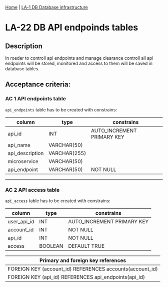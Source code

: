 [Home](../library_app_project.md) | [LA-1 DB Database infrastructure](./LA-1_DB_databse_feature.md)

# LA-22 DB API endpoinds tables

## Description

In roeder to controll api endpoints and manage clearance controll all api endpoints will be stored, monitored and access to them will be saved in database tables.

## Acceptance criteria:

### AC 1 API endpoints table

`api_endpoints` table has to be created with constrains:

| column          | type         | constrains                 |
| --------------- | ------------ | -------------------------- |
| api_id          | INT          | AUTO_INCREMENT PRIMARY KEY |
| api_name        | VARCHAR(50)  |                            |
| api_description | VARCHAR(255) |                            |
| microservice    | VARCHAR(50)  |                            |
| api_endpoint    | VARCHAR(50)  | NOT NULL                   |

---

### AC 2 API access table

`api_access` table has to be created with constrains:

| column      | type    | constrains                 |
| ----------- | ------- | -------------------------- |
| user_api_id | INT     | AUTO_INCREMENT PRIMARY KEY |
| account_id  | INT     | NOT NULL                   |
| api_id      | INT     | NOT NULL                   |
| access      | BOOLEAN | DEFAULT TRUE               |

| Primary and foreign key references                       |
| -------------------------------------------------------- |
| FOREIGN KEY (account_id) REFERENCES accounts(account_id) |
| FOREIGN KEY (api_id) REFERENCES api_endpoints(api_id)    |
